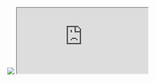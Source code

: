 <htlm lang="fr">
  <div class="banniere">
      <p><img src= "https://image-uniservice.linternaute.com/image/150/1389758640/11742809.jpg">
      <a<img src= "https://sensationalsuga.co.za/wp-content/uploads/2013/02/Instagram-logo-1.jpg" width="50" alt="Instagram">
      <iframe src= "https://www.instagram.com/azekiell/"></a>
      <a href="https://www.facebook.com/beauvallet.julien">Facebook</a>/
      <a href="https://www.twitch.tv/djub0otv">Twitch</a></p>
  </div>
<main>
  
  <span style="text-decoration: underline;">Etude:</span>
  <ul>
      <li>BEP-CAP vente action marchande</li>
      <li>Niveau BAC Pro Vente</li>
      
  </ul>
  
  
  <span style="text-decoration: underline;">Parcour Professionnel:</span>
 
   <h5>-Armée de l'Air: Fusilier commando ( 8 ans)</h5>
  
   <p><img src= "https://unplyondotorg.files.wordpress.com/2015/11/fusco512.png?w=150&h=150" alt="Escadron de Protection">
   
   <img src= "https://a4-images.myspacecdn.com/images04/8/c3f4ffcffe274591b6ae50a3f2e1cce5/full.jpg">
   <iframe src="https://giphy.com/embed/9P94yLRR2R4LFNNXIg" width="180" height="180" frameBorder="0" class="giphy-embed" allowFullScreen></p>
  
   <h5>-STEF: Agent de Quai ( 2 ans)</h5>
  
   <p><img src= https://fracademic.com/pictures/frwiki/76/Logo_STEF-TFE.JPG width="50"></p>

</main>
   
</htlm>
